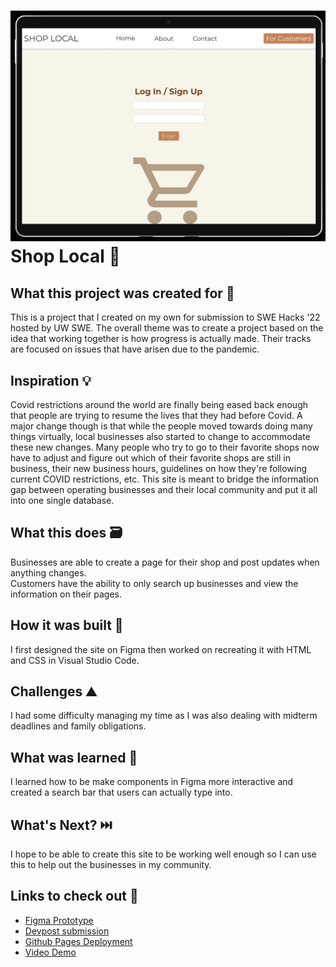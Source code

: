 ![Figma Landing page for customers](https://github.com/maureensanchez99/Shop-Local/blob/main/assets/Github%20README/landing%20page%20for%20business%20owners.png)  
Shop Local 🛒
=======================
## What this project was created for 🏪
This is a project that I created on my own for submission to SWE Hacks '22 hosted by UW SWE. The overall theme was to create a project based on the idea that working together is how progress is actually made. Their tracks are focused on issues that have arisen due to the pandemic.  
## Inspiration 💡
Covid restrictions around the world are finally being eased back enough that people are trying to resume the lives that they had before Covid. A major change though is that while the people moved towards doing many things virtually, local businesses also started to change to accommodate these new changes. Many people who try to go to their favorite shops now have to adjust and figure out which of their favorite shops are still in business, their new business hours, guidelines on how they're following current COVID restrictions, etc. This site is meant to bridge the information gap between operating businesses and their local community and put it all into one single database.
##  What this does 🗃️
Businesses are able to create a page for their shop and post updates when anything changes.  
Customers have the ability to only search up businesses and view the information on their pages.
## How it was built 🔧
I first designed the site on Figma then worked on recreating it with HTML and CSS in Visual Studio Code.
## Challenges ⛰️
I had some difficulty managing my time as I was also dealing with midterm deadlines and family obligations.
## What was learned 🧠
I learned how to be make components in Figma more interactive and created a search bar that users can actually type into.
## What's Next? ⏭️
I hope to be able to create this site to be working well enough so I can use this to help out the businesses in my community. 
## Links to check out 🔗
- <a href="https://tinyurl.com/Shop-Local-Figma-Prototype">Figma Prototype</a>
- <a href="https://devpost.com/software/shop-local">Devpost submission</a>
- <a href="https://maureensanchez99.github.io/Shop-Local/">Github Pages Deployment</a>
- <a href="https://youtu.be/pCGb_votsfU">Video Demo</a>
